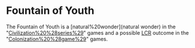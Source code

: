 # Fountain of Youth

The Fountain of Youth is a [natural%20wonder](natural wonder) in the "[Civilization%20%28series%29](Civilization)" games and a possible [LCR](LCR) outcome in the "[Colonization%20%28game%29](Colonization)" games.